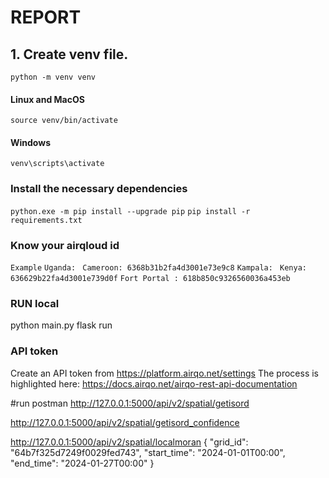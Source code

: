 # REPORT

## 1. Create venv file.

`python -m venv venv`

#### Linux and MacOS

`source venv/bin/activate`

#### Windows

`venv\scripts\activate`

### Install the necessary dependencies

`python.exe -m pip install --upgrade pip`
`pip install -r requirements.txt`

### Know your airqloud id

`Example`
`Uganda: `
`Cameroon: 6368b31b2fa4d3001e73e9c8`
`Kampala: `
`Kenya: 636629b22fa4d3001e739d0f`
`Fort Portal : 618b850c9326560036a453eb`

### RUN local

python main.py
flask run

### API token

Create an API token from https://platform.airqo.net/settings
The process is highlighted here: https://docs.airqo.net/airqo-rest-api-documentation

#run postman
http://127.0.0.1:5000/api/v2/spatial/getisord

http://127.0.0.1:5000/api/v2/spatial/getisord_confidence

http://127.0.0.1:5000/api/v2/spatial/localmoran
{
"grid_id": "64b7f325d7249f0029fed743",
"start_time": "2024-01-01T00:00",
"end_time": "2024-01-27T00:00"
}
